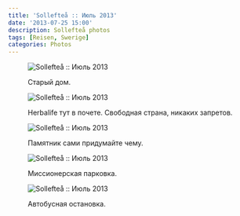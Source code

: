 ```yaml
---
title: 'Sollefteå :: Июль 2013'
date: '2013-07-25 15:00'
description: Sollefteå photos
tags: [Reisen, Swerige]
categories: Photos
---
```

<figure>
	<img src="{{urls.media}}/1374781783501-600.jpeg" alt="Sollefteå :: Июль 2013" />
	<figcaption><p>Старый дом.</p></figcaption>
</figure>

<figure>
	<img src="{{urls.media}}/1374781788371-600.jpeg" alt="Sollefteå :: Июль 2013" />
	<figcaption><p>Herbalife тут в почете. Свободная страна, никаких запретов.</p></figcaption>
</figure>

<figure>
	<img src="{{urls.media}}/1374781793303-600.jpeg" alt="Sollefteå :: Июль 2013" />
	<figcaption><p>Памятник сами придумайте чему.</p></figcaption>
</figure>

<figure>
	<img src="{{urls.media}}/1374781797624-600.jpeg" alt="Sollefteå :: Июль 2013" />
	<figcaption><p>Миссионерская парковка.</p></figcaption>
</figure>

<figure>
	<img src="{{urls.media}}/1374781802519-600.jpeg" alt="Sollefteå :: Июль 2013" />
	<figcaption><p>Автобусная остановка.</p></figcaption>
</figure>
